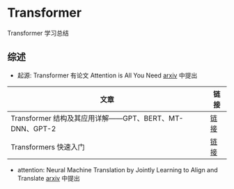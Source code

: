 # Transformer

Transformer 学习总结

## 综述

* 起源: Transformer 有论文 Attention is All You Need [arxiv](https://arxiv.org/abs/1706.03762) 中提出

|文章|链接|
|--|--|
|Transformer 结构及其应用详解——GPT、BERT、MT-DNN、GPT-2|[链接](https://mp.weixin.qq.com/s/7MEyCLWST8N7Goojtvgr2g)|
|Transformers 快速入门|[链接](https://transformers.run/)

* attention: Neural Machine Translation by Jointly Learning to Align and Translate [arxiv](https://arxiv.org/abs/1409.0473) 中提出
